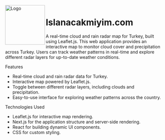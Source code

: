 <img width="128px" src="src/public/islanacakmiyim-logo.png" alt="Logo" align="left" />

# Islanacakmiyim.com

A real-time cloud and rain radar map for Turkey, built using Leaflet.js. This web application provides an interactive map to monitor cloud cover and precipitation across Turkey. Users can track weather patterns in real-time and explore different radar layers for up-to-date weather conditions.

Features

- Real-time cloud and rain radar data for Turkey.
- Interactive map powered by Leaflet.js.
- Toggle between different radar layers, including clouds and precipitation.
- Easy-to-use interface for exploring weather patterns across the country.

Technologies Used

- Leaflet.js for interactive map rendering.
- Next.js for the application structure and server-side rendering.
- React for building dynamic UI components.
- CSS for custom styling.
